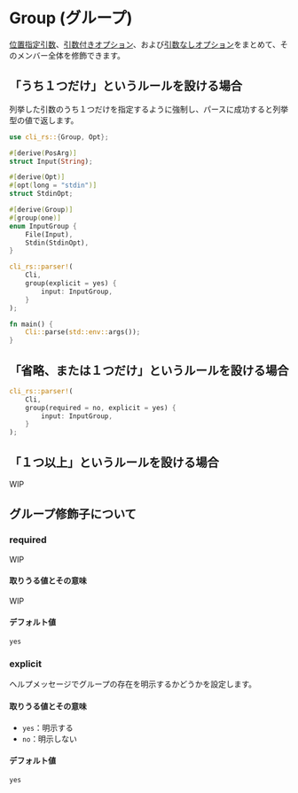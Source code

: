 # Group (グループ)

[位置指定引数](./01-pos-arg.md)、[引数付きオプション](./02-opt-arg.md)、および[引数なしオプション](./03-opt.md)をまとめて、そのメンバー全体を修飾できます。

## 「うち１つだけ」というルールを設ける場合

列挙した引数のうち１つだけを指定するように強制し、パースに成功すると列挙型の値で返します。

```rust
use cli_rs::{Group, Opt};

#[derive(PosArg)]
struct Input(String);

#[derive(Opt)]
#[opt(long = "stdin")]
struct StdinOpt;

#[derive(Group)]
#[group(one)]
enum InputGroup {
    File(Input),
    Stdin(StdinOpt),
}

cli_rs::parser!(
    Cli,
    group(explicit = yes) {
        input: InputGroup,
    }
);

fn main() {
    Cli::parse(std::env::args());
}
```

## 「省略、または１つだけ」というルールを設ける場合

```rust
cli_rs::parser!(
    Cli,
    group(required = no, explicit = yes) {
        input: InputGroup,
    }
);
```

## 「１つ以上」というルールを設ける場合

WIP

<!--
```rust
#[derive(Group)]
#[group(at-least-one)]

```
-->

## グループ修飾子について

<!--
### count

グループのメンバーで指定できる個数を設定します。

#### 取りうる値とその意味

- `one`：１つだけ指定
- `zero-or-one`：省略または１つだけ指定
- `at-least-one`：少なくとも１つ指定
- `any`：任意の個数指定

#### デフォルト値

`one`

-->

### required

WIP

#### 取りうる値とその意味

WIP

#### デフォルト値

`yes`

### explicit

ヘルプメッセージでグループの存在を明示するかどうかを設定します。

#### 取りうる値とその意味

- `yes`：明示する
- `no`：明示しない

#### デフォルト値

`yes`
